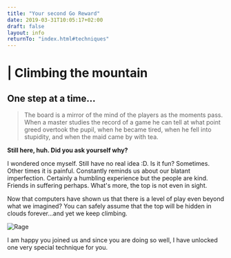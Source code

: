 ```yaml
---
title: "Your second Go Reward"
date: 2019-03-31T10:05:17+02:00
draft: false
layout: info
returnTo: "index.html#techniques"
---
```


# | Climbing the mountain
## One step at a time...

> The board is a mirror of the mind of the players as the moments pass. When a master studies the record of a game he can tell at what point greed overtook the pupil, when he became tired, when he fell into stupidity, and when the maid came by with tea.

**Still here, huh. Did you ask yourself why?**

I wondered once myself. Still have no real idea :D. Is it fun? Sometimes. Other times it is painful. Constantly reminds us about our blatant imperfection. Certainly a humbling experience but the people are kind. Friends in suffering perhaps. What's more, the top is not even in sight.

Now that computers have shown us that there is a level of play even beyond what we imagined? You can safely assume that the top will be hidden in clouds forever...and yet we keep climbing.

![Rage](/images/samurai.jpg)

I am happy you joined us and since you are doing so well, I have unlocked one very special technique for you. 